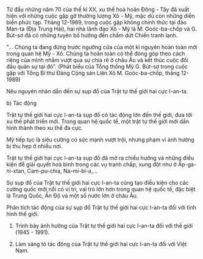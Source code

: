 Từ đầu những năm 70 của thế kỉ XX, xu thế hoà hoãn Đông - Tây đã xuất hiện với những cuộc gặp gỡ thường lượng Xô - Mỹ, mặc dù còn những diễn biến phức tạp. Tháng 12-1989, trong cuộc gặp không chính thức tại đảo Man-ta (Địa Trung Hải), hai nhà lãnh đạo Xô - Mỹ là M. Goóc-ba-chốp và G. Bút-sơ đã có những tuyên bố hướng đến chấm dứt Chiến tranh lạnh.

"... Chúng ta đang đứng trước ngưỡng cửa của một kỉ nguyên hoàn toàn mới trong quan hệ Mỹ - Xô. Chúng ta hoàn toàn có thể đóng góp theo cách riêng của mình nhằm vượt qua sự chia rẽ ở châu Âu và kết thúc cuộc đối đầu quân sự tại đó".
(Phát biểu của Tổng thống Mỹ G. Bút-sơ trong cuộc gặp với Tổng Bí thư Đảng Cộng sản Liên Xô M. Goóc-ba-chốp, tháng 12-1989)

Nêu nguyên nhân dẫn đến sự sụp đổ của Trật tự thế giới hai cực I-an-ta.

b) Tác động

Trật tự thế giới hai cực I-an-ta sụp đổ có tác động lớn đến thế giới, đưa tới xu thế phát triển mới. Trong quan hệ quốc tế, một trật tự thế giới mới dần hình thành theo xu thế đa cực.

Mỹ tiếp tục là siêu cường có sức mạnh vượt trội, nhưng phạm vi ảnh hưởng bị thu hẹp ở nhiều nơi.

Trật tự thế giới hai cực I-an-ta sụp đổ đã mở ra chiều hướng và những điều kiện để giải quyết hoà bình trong các vụ tranh chấp, xung đột như ở Áp-ga-ni-xtan, Cam-pu-chia, Na-mi-bi-a,...

Sự sụp đổ của Trật tự thế giới hai cực I-an-ta cũng tạo điều kiện cho các cường quốc mới nổi có vị trí, vai trò lớn hơn trong quan hệ quốc tế, đặc biệt là Trung Quốc, Ấn Độ và một số nước lớn ở châu Âu.

Phân tích tác động của sự sụp đổ Trật tự thế giới hai cực I-an-ta đối với tình hình thế giới.

1. Trình bày ảnh hưởng của Trật tự thế giới hai cực I-an-ta đối với thế giới (1945 - 1991).

2. Làm sáng tỏ tác động của Trật tự thế giới hai cực I-an-ta đối với Việt Nam.